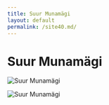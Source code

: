 ```yaml
---
title: Suur Munamägi
layout: default
permalink: /site40.md/
---
```

Suur Munamägi
=================================================================================


![Suur Munamägi](https://usercontent.one/wp/www.thebestviewpoints.com/wp-content/uploads/2018/06/DSC_5544-HDR.jpg)

![Suur Munamägi](https://symbolhunt.com/wp-content/uploads/2020/12/Suur-Munamagi.jpg)